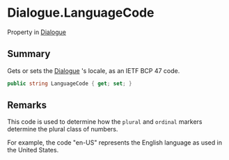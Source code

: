 # Dialogue.LanguageCode

Property in [Dialogue](/api/csharp/yarn.dialogue.md)

## Summary


Gets or sets the  <a href="yarn.dialogue.md">Dialogue</a> 's locale, as an IETF
BCP 47 code.


```csharp
public string LanguageCode { get; set; }
```

## Remarks


This code is used to determine how the `plural` and `ordinal`
markers determine the plural class of numbers.

For example, the code "en-US" represents the English language
as used in the United States.



